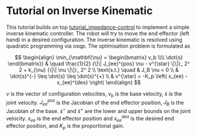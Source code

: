 Tutorial on Inverse Kinematic
=============================

This tutorial builds on top [tutorial_impedance-control](https://github.com/vvv-school/tutorial_impedance-control) to implement a simple inverse kinematic controller.
The robot will try to move the end effector (left hand) in a desired configuration.
The inverse kinematic is resolved using quadratic programming via osqp.
The optimisation problem is formulated as
    
$$
\begin{align}
\min_{\mathbf{\nu} = \begin{bmatrix} v_b \\\\ \dot{s} \end{bmatrix}} & \quad \frac{1}{2} {\|\| J_{ee}^{pos} \nu - v^{\star} \|\|}_ 2^ 2 + k_{\nu} {\|\| \nu \|\|}_ 2^ 2 \\
\text{s.t.} \quad & J_B \nu = 0 \\
& \dot{s}^{-} \leq \dot{s} \leq \dot{s}^{+} \\
& v^{\star} = -K_p \left( x_{ee} - x_{ee}^{des} \right)
\end{align}
$$

$\nu$ is the vector of configuration velocities, $v_b$ is the base velocity, $\dot{s}$ is the joint velocity.
$J_{ee}^{pos}$ is the Jacobian of the end effector position, $J_B$ is the Jacobian of the base.
$\dot{s}^{-}$ and $\dot{s}^{+}$ are the lower and upper bounds on the joint velocity.
$x_{ee}$ is the end effector position and $x_{ee}^{des}$ is the desired end effector position, and $K_p$ is the proportional gain.
